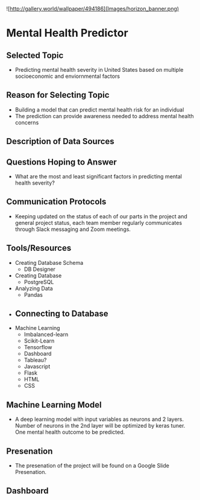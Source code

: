 ![http://gallery.world/wallpaper/494186](Images/horizon_banner.png)
# Mental Health Predictor

## Selected Topic
- Predicting mental health severity in United States based on multiple socioeconomic and enviornmental factors
## Reason for Selecting Topic
- Building a model that can predict mental health risk for an individual
- The prediction can provide awareness needed to address mental health concerns
## Description of Data Sources

## Questions Hoping to Answer
- What are the most and least significant factors in predicting mental health severity?
## Communication Protocols
- Keeping updated on the status of each of our parts in the project and general project status, each team member regularly communicates through Slack messaging and Zoom meetings.
## Tools/Resources
- Creating Database Schema
  - DB Designer
- Creating Database
   - PostgreSQL
- Analyzing Data
  - Pandas
- Connecting to Database
  - 
- Machine Learning
  - Imbalanced-learn
  - Scikit-Learn
  - Tensorflow
  - Dashboard
  - Tableau?
  - Javascript
  - Flask
  - HTML
  - CSS
## Machine Learning Model
- A deep learning model with input variables as neurons and 2 layers. Number of neurons in the 2nd layer will be optimized by keras tuner. One mental health outcome to be predicted.

## Presenation
- The presenation of the project will be found on a Google Slide Presenation.
## Dashboard
